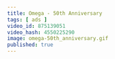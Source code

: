 ```yaml
---
title: Omega - 50th Anniversary
tags: [ ads ]
video_id: 875139051
video_hash: 4550225290
image: omega-50th_anniversary.gif
published: true
---
```

